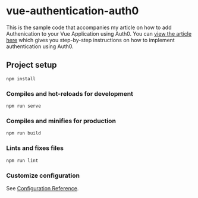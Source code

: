 # vue-authentication-auth0

This is the sample code that accompanies my article on how to add Authenication to your Vue Application using Auth0.
You can [view the article here](https://wp.me/p3sG15-sx) which gives you step-by-step instructions on how to implement authentication using Auth0.

## Project setup
```
npm install
```

### Compiles and hot-reloads for development
```
npm run serve
```

### Compiles and minifies for production
```
npm run build
```

### Lints and fixes files
```
npm run lint
```

### Customize configuration
See [Configuration Reference](https://cli.vuejs.org/config/).
